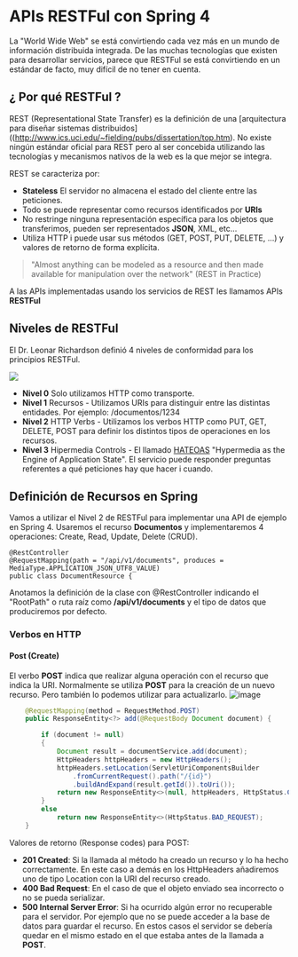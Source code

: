 # APIs RESTFul con Spring 4


La "World Wide Web" se está convirtiendo cada vez más en un mundo de información distribuida integrada. De las muchas tecnologías que existen para desarrollar servicios, parece que RESTFul se está convirtiendo en un estándar de facto, muy difícil de no tener en cuenta.

## ¿ Por qué RESTFul ?

REST (Representational State Transfer) es la definición de una [arquitectura para diseñar sistemas distribuidos]((http://www.ics.uci.edu/~fielding/pubs/dissertation/top.htm). 
No existe ningún estándar oficial para REST pero al ser concebida utilizando las tecnologías y mecanismos nativos de la web es la que mejor se integra.

REST se caracteriza por: 
* **Stateless** El servidor no almacena el estado del cliente entre las peticiones.
* Todo se puede representar como recursos identificados por **URIs**
* No restringe ninguna representación específica para los objetos que transferimos, pueden ser representados **JSON**, XML, etc...
* Utiliza HTTP i puede usar sus métodos (GET, POST, PUT, DELETE, ...) y valores de retorno de forma explícita.

> "Almost anything can be modeled as a resource and then made available for manipulation over the network" (REST in Practice)

A las APIs implementadas usando los servicios de REST les llamamos APIs **RESTFul**

## Niveles de RESTFul

El Dr. Leonar Richardson definió 4 niveles de conformidad para los principios RESTFul.

![](http://martinfowler.com/articles/images/richardsonMaturityModel/overview.png)

* **Nivel 0** Solo utilizamos HTTP como transporte. 
* **Nivel 1** Recursos - Utilizamos URIs para distinguir entre las distintas entidades. Por ejemplo: /documentos/1234
* **Nivel 2** HTTP Verbs - Utilizamos los verbos HTTP como PUT, GET, DELETE, POST para definir los distintos tipos de operaciones en los recursos.
* **Nivel 3** Hipermedia Controls - El llamado [HATEOAS](https://en.wikipedia.org/wiki/HATEOAS) "Hypermedia as the Engine of Application State". El servicio puede responder preguntas referentes a qué peticiones hay que hacer i cuando.

## Definición de Recursos en Spring 
Vamos a utilizar el Nivel 2 de RESTFul para implementar una API de ejemplo en Spring 4. Usaremos el recurso **Documentos** y implementaremos 4 operaciones: Create, Read, Update, Delete (CRUD).

```
@RestController
@RequestMapping(path = "/api/v1/documents", produces = MediaType.APPLICATION_JSON_UTF8_VALUE)
public class DocumentResource {
```

Anotamos la definición de la clase con @RestController indicando el "RootPath" o ruta raíz como **/api/v1/documents** y el tipo de datos que produciremos por defecto.

### Verbos en HTTP

#### Post (Create)

El verbo **POST** indica que realizar alguna operación con el recurso que indica la URI. Normalmente se utiliza **POST** para la creación de un nuevo recurso. Pero también lo podemos utilizar para actualizarlo.
![image](https://cloud.githubusercontent.com/assets/4984031/19948076/2b1b2146-a14b-11e6-90d9-a9bc5e93ce5f.png)


```java
    @RequestMapping(method = RequestMethod.POST)
    public ResponseEntity<?> add(@RequestBody Document document) {

        if (document != null)
        {
            Document result = documentService.add(document);
            HttpHeaders httpHeaders = new HttpHeaders();
            httpHeaders.setLocation(ServletUriComponentsBuilder
                .fromCurrentRequest().path("/{id}")
                .buildAndExpand(result.getId()).toUri());
            return new ResponseEntity<>(null, httpHeaders, HttpStatus.CREATED);
        }
        else
            return new ResponseEntity<>(HttpStatus.BAD_REQUEST);
    }
```

Valores de retorno (Response codes) para POST: 
* **201 Created**: Si la llamada al método ha creado un recurso y lo ha hecho correctamente. En este caso a demás en los HttpHeaders añadiremos uno de tipo Location con la URI del recurso creado.
* **400 Bad Request**: En el caso de que el objeto enviado sea incorrecto o no se pueda serializar.
* **500 Internal Server Error**: Si ha ocurrido algún error no recuperable para el servidor. Por ejemplo que no se puede acceder a la base de datos para guardar el recurso. En estos casos el servidor se debería quedar en el mismo estado en el que estaba antes de la llamada a **POST**.



